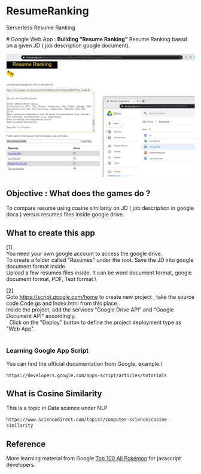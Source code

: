 # ResumeRanking
Serverless Resume Ranking


﻿# Google Web App : **Building "Resume Ranking"**
Resume Ranking baesd on a given JD ( job description google document).

[![Reumes ranking using cosine similarity](https://github.com/WingsMaker/ResumeRanking/blob/main/screen_shot.jpg)](https://script.google.com/macros/s/AKfycbwU8pxfhZlnYflCPVZwnb9ka_8ZrUHvDfot02Yg6Hoo7Kv62Y-eZfdJ/exec)
 
## Objective : What does the games do ?

To compare resume using cosine similarity on JD ( job description in google docs ) versus resumes files inside google drive.

## What to create this app
[1]\
You need your own google account to access the google drive.\
To create a folder called "Resumes" under the root. Save the JD into google document format inside.\
Upload a few resumes files inside. It can be word document format, google document format, PDF, Text format.\

[2]\
Goto https://script.google.com/home to create new project , take the source code Code.gs and Index.html from this place.\
Inside the project, add the services "Google Drive API" and "Google Document API" accordingly.\
&nbsp;
Click on the "Deploy" button to define the project deployment type as "Web App".\
&nbsp;
### Learning Google App Script

You can find the official documentation from Google, example.\

    https://developers.google.com/apps-script/articles/tutorials

## What is Cosine Similarity

This is a topic in Data science under NLP

    https://www.sciencedirect.com/topics/computer-science/cosine-similarity


## Reference
More learning material from Google [Top 100 All Pokémon](https://developers.google.com/apps-script/guides/videos) for javascript developers.
